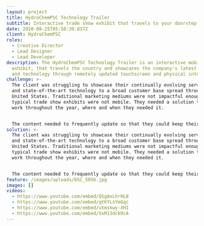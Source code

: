```yaml
---
layout: project
title: HydroChemPSC Technology Trailer
subtitle: Interactive trade show exhibit that travels to your doorstep.
date: 2020-08-25T05:58:39.837Z
client: HydroChemPSC
roles:
  - Creative Director
  - Lead Designer
  - Lead Developer
description: The HydroChemPSC Technology Trailer is an interactive mobile
  exhibit, that travels the country and showcases the company's latest services
  and technology through remotely updated touchscreen and physical interfaces.
challenge: >-
  The client was struggling to showcase their continually evolving service-lines
  and state-of-the-art technology to a broad customer base spread throughout the
  United States. Traditional marketing mediums were not impactful enough and
  typical trade show exhibits were not mobile. They needed a solution that would
  work throughout the year, where and when they needed it.


  The content needed to frequently update so that they could keep their brand and message ahead of the competition. The ultimate goal was to inform, educate, and impress upon prospective customers the value of their services and advanced technology.
solution: >-
  The client was struggling to showcase their continually evolving service-lines
  and state-of-the-art technology to a broad customer base spread throughout the
  United States. Traditional marketing mediums were not impactful enough and
  typical trade show exhibits were not mobile. They needed a solution that would
  work throughout the year, where and when they needed it.


  The content needed to frequently update so that they could keep their brand and message ahead of the competition. The ultimate goal was to inform, educate, and impress upon prospective customers the value of their services and advanced technology.
feature: /images/uploads/DSC_5056.jpg
images: []
videos:
  - https://www.youtube.com/embed/QSgAxLhrHL8
  - https://www.youtube.com/embed/gtKYLsYmGqc
  - https://www.youtube.com/embed/utmskwy-XHI
  - https://www.youtube.com/embed/XsM13dck0cA
---
```

